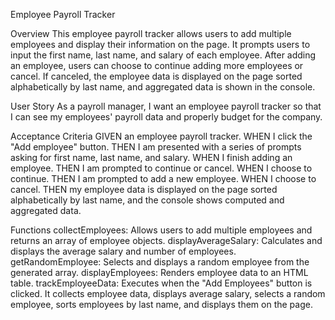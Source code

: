 Employee Payroll Tracker

Overview
This employee payroll tracker allows users to add multiple employees and display their information on the page. It prompts users to input the first name, last name, and salary of each employee. After adding an employee, users can choose to continue adding more employees or cancel. If canceled, the employee data is displayed on the page sorted alphabetically by last name, and aggregated data is shown in the console.

User Story
As a payroll manager, I want an employee payroll tracker so that I can see my employees' payroll data and properly budget for the company.

Acceptance Criteria
GIVEN an employee payroll tracker.
WHEN I click the "Add employee" button.
THEN I am presented with a series of prompts asking for first name, last name, and salary.
WHEN I finish adding an employee.
THEN I am prompted to continue or cancel.
WHEN I choose to continue.
THEN I am prompted to add a new employee.
WHEN I choose to cancel.
THEN my employee data is displayed on the page sorted alphabetically by last name, and the console shows computed and aggregated data.

Functions
collectEmployees: Allows users to add multiple employees and returns an array of employee objects.
displayAverageSalary: Calculates and displays the average salary and number of employees.
getRandomEmployee: Selects and displays a random employee from the generated array.
displayEmployees: Renders employee data to an HTML table.
trackEmployeeData: Executes when the "Add Employees" button is clicked. It collects employee data, displays average salary, selects a random employee, sorts employees by last name, and displays them on the page.

